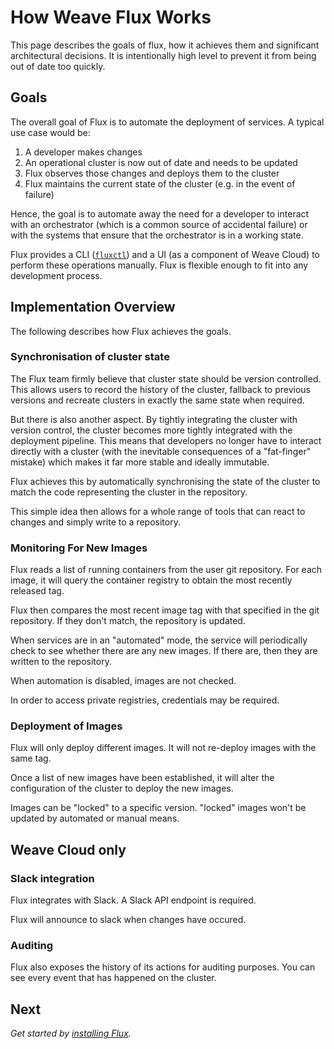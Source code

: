 # How Weave Flux Works

This page describes the goals of flux, how it achieves them and
significant architectural decisions. It is intentionally high level
to prevent it from being out of date too quickly.

## Goals

The overall goal of Flux is to automate the deployment of services.
A typical use case would be:

1. A developer makes changes
2. An operational cluster is now out of date and needs to be updated
3. Flux observes those changes and deploys them to the cluster
4. Flux maintains the current state of the cluster (e.g. in the event of
   failure)

Hence, the goal is to automate away the need for a developer to interact
with an orchestrator (which is a common source of accidental failure) or
with the systems that ensure that the orchestrator is in a working
state.

Flux provides a CLI ([`fluxctl`](fluxctl.md)) and a UI (as a component of Weave Cloud)
to perform these operations manually. Flux is flexible enough to fit
into any development process.

## Implementation Overview

The following describes how Flux achieves the goals.

### Synchronisation of cluster state

The Flux team firmly believe that cluster state should be version
controlled. This allows users to record the history of the cluster,
fallback to previous versions and recreate clusters in exactly the same
state when required.

But there is also another aspect. By tightly integrating the cluster
with version control, the cluster becomes more tightly integrated with
the deployment pipeline. This means that developers no longer have to
interact directly with a cluster (with the inevitable consequences of a
"fat-finger" mistake) which makes it far more stable and ideally
immutable.

Flux achieves this by automatically synchronising the state of the
cluster to match the code representing the cluster in the repository.

This simple idea then allows for a whole range of tools that can react
to changes and simply write to a repository.

### Monitoring For New Images

Flux reads a list of running containers from the user git repository.
For each image, it will query the container registry to obtain the most
recently released tag.

Flux then compares the most recent image tag with that specified in the
git repository. If they don't match, the repository is updated.

When services are in an "automated" mode, the service will periodically
check to see whether there are any new images. If there are, then they
are written to the repository.

When automation is disabled, images are not checked.

In order to access private registries, credentials may be required.

### Deployment of Images

Flux will only deploy different images. It will not re-deploy images
with the same tag.

Once a list of new images have been established, it will alter the
configuration of the cluster to deploy the new images.

Images can be "locked" to a specific version. "locked" images won't be
updated by automated or manual means.

## Weave Cloud only

### Slack integration

Flux integrates with Slack. A Slack API endpoint is required.

Flux will announce to slack when changes have occured.

### Auditing

Flux also exposes the history of its actions for auditing
purposes. You can see every event that has happened on the cluster.

## Next

_Get started by [installing Flux](./installing.md)._
